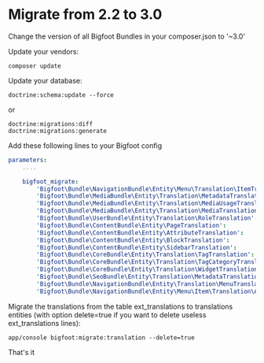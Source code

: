 Migrate from 2.2 to 3.0
=======================

Change the version of all Bigfoot Bundles in your composer.json to '~3.0'

Update your vendors:

```
composer update
```

Update your database:

```
doctrine:schema:update --force
```

or

```
doctrine:migrations:diff
doctrine:migrations:generate
```

Add these following lines to your Bigfoot config

```yml
parameters:
    ....

    bigfoot_migrate:
        'Bigfoot\Bundle\NavigationBundle\Entity\Menu\Translation\ItemTranslation':                'Bigfoot\Bundle\NavigationBundle\Entity\Menu\Item'
        'Bigfoot\Bundle\MediaBundle\Entity\Translation\MetadataTranslation':                      'Bigfoot\Bundle\MediaBundle\Entity\Metadata'
        'Bigfoot\Bundle\MediaBundle\Entity\Translation\MediaUsageTranslation':                    'Bigfoot\Bundle\MediaBundle\Entity\MediaUsage'
        'Bigfoot\Bundle\MediaBundle\Entity\Translation\MediaTranslation':                         'Bigfoot\Bundle\MediaBundle\Entity\Media'
        'Bigfoot\Bundle\UserBundle\Entity\Translation\RoleTranslation':                           'Bigfoot\Bundle\UserBundle\Entity\Role'
        'Bigfoot\Bundle\ContentBundle\Entity\PageTranslation':                                    'Bigfoot\Bundle\ContentBundle\Entity\Page'
        'Bigfoot\Bundle\ContentBundle\Entity\AttributeTranslation':                               'Bigfoot\Bundle\ContentBundle\Entity\Attribute'
        'Bigfoot\Bundle\ContentBundle\Entity\BlockTranslation':                                   'Bigfoot\Bundle\ContentBundle\Entity\Block'
        'Bigfoot\Bundle\ContentBundle\Entity\SidebarTranslation':                                 'Bigfoot\Bundle\ContentBundle\Entity\Sidebar'
        'Bigfoot\Bundle\CoreBundle\Entity\Translation\TagTranslation':                            'Bigfoot\Bundle\CoreBundle\Entity\Tag'
        'Bigfoot\Bundle\CoreBundle\Entity\Translation\TagCategoryTranslation':                    'Bigfoot\Bundle\CoreBundle\Entity\TagCategory'
        'Bigfoot\Bundle\CoreBundle\Entity\Translation\WidgetTranslation':                         'Bigfoot\Bundle\CoreBundle\Entity\Widget'
        'Bigfoot\Bundle\SeoBundle\Entity\Translation\MetadataTranslation':                        'Bigfoot\Bundle\SeoBundle\Entity\Metadata'
        'Bigfoot\Bundle\NavigationBundle\Entity\Translation\MenuTranslation':                     'Bigfoot\Bundle\NavigationBundle\Entity\Menu'
        'Bigfoot\Bundle\NavigationBundle\Entity\Menu\Item\Translation\AttributeTranslation':      'Bigfoot\Bundle\NavigationBundle\Entity\Menu\Item\Attribute'
```

Migrate the translations from the table ext_translations to translations entities (with option delete=true if you want to delete useless ext_translations lines):

```
app/console bigfoot:migrate:translation --delete=true
```

That's it